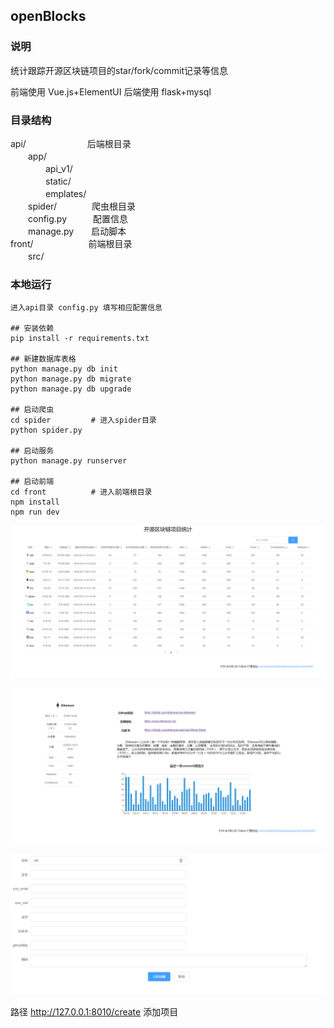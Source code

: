 ## openBlocks

### 说明
统计跟踪开源区块链项目的star/fork/commit记录等信息

前端使用 Vue.js+ElementUI   后端使用 flask+mysql

### 目录结构
api/　　　　　　　后端根目录  
　　app/           
　　　　api_v1/  
　　　　static/  
　　　　emplates/  
　　spider/　　　　爬虫根目录   
　　config.py　　　配置信息  
　　manage.py　　启动脚本  
front/　　　　　　 前端根目录  
　　src/  

### 本地运行
```
进入api目录 config.py 填写相应配置信息

## 安装依赖
pip install -r requirements.txt

## 新建数据库表格
python manage.py db init
python manage.py db migrate
python manage.py db upgrade

## 启动爬虫
cd spider         # 进入spider目录
python spider.py

## 启动服务
python manage.py runserver

## 启动前端
cd front          # 进入前端根目录
npm install
npm run dev
```
![](https://github.com/Vniex/openBlocks/raw/master/images/List.png)

![](https://github.com/Vniex/openBlocks/raw/master/images/Detail.png)

![](https://github.com/Vniex/openBlocks/raw/master/images/Create.png)

路径 http://127.0.0.1:8010/create 添加项目
